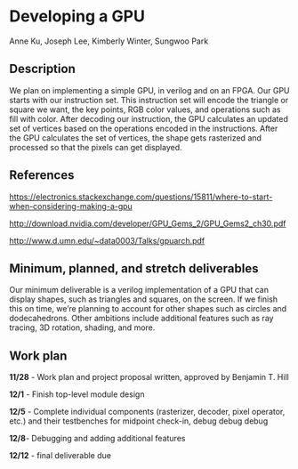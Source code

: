 # Developing a GPU

Anne Ku, Joseph Lee, Kimberly Winter, Sungwoo Park

## Description
We plan on implementing a simple GPU, in verilog and on an FPGA. Our GPU starts with our instruction set. This instruction set will encode the triangle or square we want, the key points, RGB color values, and operations such as fill with color. After decoding our instruction, the GPU calculates an updated set of vertices based on the operations encoded in the instructions. After the GPU calculates the set of vertices, the shape gets rasterized and processed so that the pixels can get displayed. 

## References
https://electronics.stackexchange.com/questions/15811/where-to-start-when-considering-making-a-gpu 

http://download.nvidia.com/developer/GPU_Gems_2/GPU_Gems2_ch30.pdf 

http://www.d.umn.edu/~data0003/Talks/gpuarch.pdf 

## Minimum, planned, and stretch deliverables
Our minimum deliverable is a verilog implementation of a GPU that can display shapes, such as triangles and squares, on the screen. If we finish this on time, we’re planning to account for other shapes such as circles and dodecahedrons. Other ambitions include additional features such as ray tracing, 3D rotation, shading, and more. 

## Work plan
**11/28** - Work plan and project proposal written, approved by Benjamin T. Hill

**12/1** - Finish top-level module design

**12/5** - Complete individual components (rasterizer, decoder, pixel operator, etc.) and their testbenches for midpoint check-in, debug debug debug

**12/8**- Debugging and adding additional features

**12/12** - final deliverable due
